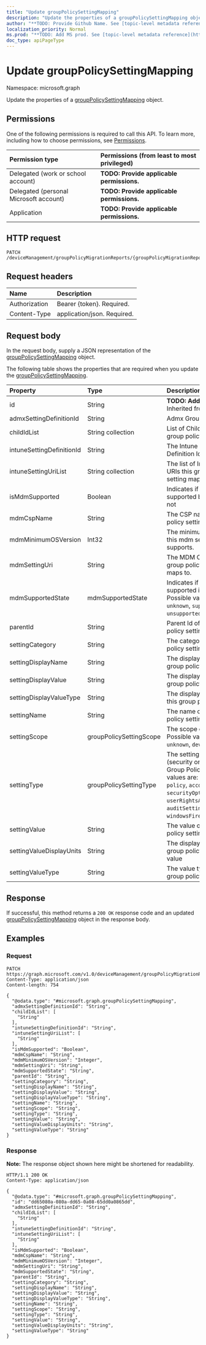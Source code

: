 ```yaml
---
title: "Update groupPolicySettingMapping"
description: "Update the properties of a groupPolicySettingMapping object."
author: "**TODO: Provide Github Name. See [topic-level metadata reference](https://msgo.azurewebsites.net/add/document/guidelines/metadata.html#topic-level-metadata)**"
localization_priority: Normal
ms.prod: "**TODO: Add MS prod. See [topic-level metadata reference](https://msgo.azurewebsites.net/add/document/guidelines/metadata.html#topic-level-metadata)**"
doc_type: apiPageType
---
```


# Update groupPolicySettingMapping
Namespace: microsoft.graph



Update the properties of a [groupPolicySettingMapping](../resources/grouppolicysettingmapping.md) object.

## Permissions
One of the following permissions is required to call this API. To learn more, including how to choose permissions, see [Permissions](/graph/permissions-reference).

|Permission type|Permissions (from least to most privileged)|
|:---|:---|
|Delegated (work or school account)|**TODO: Provide applicable permissions.**|
|Delegated (personal Microsoft account)|**TODO: Provide applicable permissions.**|
|Application|**TODO: Provide applicable permissions.**|

## HTTP request

<!-- {
  "blockType": "ignored"
}
-->
``` http
PATCH /deviceManagement/groupPolicyMigrationReports/{groupPolicyMigrationReportId}/groupPolicySettingMappings/{groupPolicySettingMappingId}
```

## Request headers
|Name|Description|
|:---|:---|
|Authorization|Bearer {token}. Required.|
|Content-Type|application/json. Required.|

## Request body
In the request body, supply a JSON representation of the [groupPolicySettingMapping](../resources/grouppolicysettingmapping.md) object.

The following table shows the properties that are required when you update the [groupPolicySettingMapping](../resources/grouppolicysettingmapping.md).

|Property|Type|Description|
|:---|:---|:---|
|id|String|**TODO: Add Description** Inherited from [entity](../resources/entity.md)|
|admxSettingDefinitionId|String|Admx Group Policy Id|
|childIdList|String collection|List of Child Ids of the group policy setting.|
|intuneSettingDefinitionId|String|The Intune Setting Definition Id|
|intuneSettingUriList|String collection|The list of Intune Setting URIs this group policy setting maps to|
|isMdmSupported|Boolean|Indicates if the setting is supported by Intune or not|
|mdmCspName|String|The CSP name this group policy setting maps to.|
|mdmMinimumOSVersion|Int32|The minimum OS version this mdm setting supports.|
|mdmSettingUri|String|The MDM CSP URI this group policy setting maps to.|
|mdmSupportedState|mdmSupportedState|Indicates if the setting is supported in Mdm or not. Possible values are: `unknown`, `supported`, `unsupported`, `deprecated`.|
|parentId|String|Parent Id of the group policy setting.|
|settingCategory|String|The category the group policy setting is in.|
|settingDisplayName|String|The display name of this group policy setting.|
|settingDisplayValue|String|The display value of this group policy setting.|
|settingDisplayValueType|String|The display value type of this group policy setting.|
|settingName|String|The name of this group policy setting.|
|settingScope|groupPolicySettingScope|The scope of the setting. Possible values are: `unknown`, `device`, `user`.|
|settingType|groupPolicySettingType|The setting type (security or admx) of the Group Policy. Possible values are: `unknown`, `policy`, `account`, `securityOptions`, `userRightsAssignment`, `auditSetting`, `windowsFirewallSettings`.|
|settingValue|String|The value of this group policy setting.|
|settingValueDisplayUnits|String|The display units of this group policy setting value|
|settingValueType|String|The value type of this group policy setting.|



## Response

If successful, this method returns a `200 OK` response code and an updated [groupPolicySettingMapping](../resources/grouppolicysettingmapping.md) object in the response body.

## Examples

### Request
<!-- {
  "blockType": "request",
  "name": "update_grouppolicysettingmapping"
}
-->
``` http
PATCH https://graph.microsoft.com/v1.0/deviceManagement/groupPolicyMigrationReports/{groupPolicyMigrationReportId}/groupPolicySettingMappings/{groupPolicySettingMappingId}
Content-Type: application/json
Content-length: 754

{
  "@odata.type": "#microsoft.graph.groupPolicySettingMapping",
  "admxSettingDefinitionId": "String",
  "childIdList": [
    "String"
  ],
  "intuneSettingDefinitionId": "String",
  "intuneSettingUriList": [
    "String"
  ],
  "isMdmSupported": "Boolean",
  "mdmCspName": "String",
  "mdmMinimumOSVersion": "Integer",
  "mdmSettingUri": "String",
  "mdmSupportedState": "String",
  "parentId": "String",
  "settingCategory": "String",
  "settingDisplayName": "String",
  "settingDisplayValue": "String",
  "settingDisplayValueType": "String",
  "settingName": "String",
  "settingScope": "String",
  "settingType": "String",
  "settingValue": "String",
  "settingValueDisplayUnits": "String",
  "settingValueType": "String"
}
```


### Response
**Note:** The response object shown here might be shortened for readability.
<!-- {
  "blockType": "response",
  "truncated": true
}
-->
``` http
HTTP/1.1 200 OK
Content-Type: application/json

{
  "@odata.type": "#microsoft.graph.groupPolicySettingMapping",
  "id": "dd65080a-080a-dd65-0a08-65dd0a0865dd",
  "admxSettingDefinitionId": "String",
  "childIdList": [
    "String"
  ],
  "intuneSettingDefinitionId": "String",
  "intuneSettingUriList": [
    "String"
  ],
  "isMdmSupported": "Boolean",
  "mdmCspName": "String",
  "mdmMinimumOSVersion": "Integer",
  "mdmSettingUri": "String",
  "mdmSupportedState": "String",
  "parentId": "String",
  "settingCategory": "String",
  "settingDisplayName": "String",
  "settingDisplayValue": "String",
  "settingDisplayValueType": "String",
  "settingName": "String",
  "settingScope": "String",
  "settingType": "String",
  "settingValue": "String",
  "settingValueDisplayUnits": "String",
  "settingValueType": "String"
}
```

